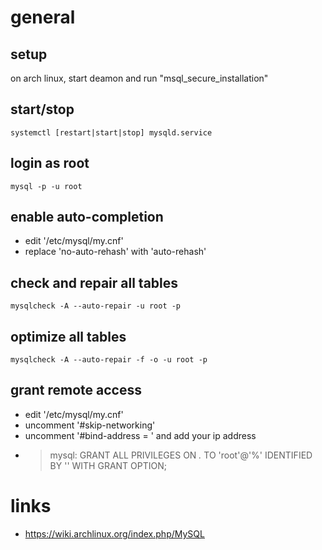 # general

## setup

on arch linux, start deamon and run "msql_secure_installation"

## start/stop

    systemctl [restart|start|stop] mysqld.service

## login as root

    mysql -p -u root

## enable auto-completion

* edit '/etc/mysql/my.cnf'
* replace 'no-auto-rehash' with 'auto-rehash'

## check and repair all tables

    mysqlcheck -A --auto-repair -u root -p

## optimize all tables

    mysqlcheck -A --auto-repair -f -o -u root -p

## grant remote access

* edit '/etc/mysql/my.cnf'
* uncomment '#skip-networking'
* uncomment '#bind-address = ' and add your ip address
* >mysql: GRANT ALL PRIVILEGES ON *.* TO 'root'@'<your-subnet>%' IDENTIFIED BY '<your remote password>' WITH GRANT OPTION;

# links

* https://wiki.archlinux.org/index.php/MySQL
